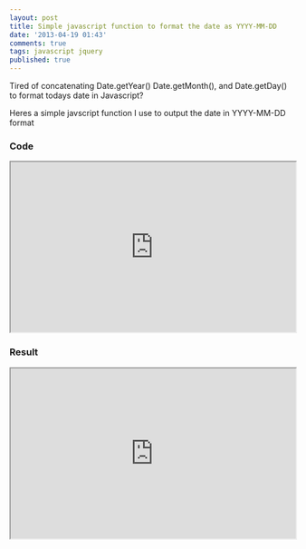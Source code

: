 ```yaml
---
layout: post
title: Simple javascript function to format the date as YYYY-MM-DD
date: '2013-04-19 01:43'
comments: true
tags: javascript jquery
published: true
---
```


Tired of concatenating Date.getYear() Date.getMonth(), and Date.getDay() to format todays date in Javascript?

Heres a simple javscript function I use to output the date in YYYY-MM-DD format

### Code

<iframe
  style="width: 100%; height: 300px"
  src="https://jsfiddle.net/EVF6f/embedded/js,html/light/#JavaScript" >
</iframe>

### Result

<iframe
  style="width: 100%; height: 300px"
   src="https://jsfiddle.net/EVF6f/embedded/result/light/#Result" >
</iframe>
